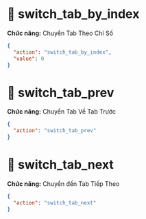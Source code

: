 # 🔁 switch_tab_by_index 

**Chức năng:** Chuyển Tab Theo Chỉ Số

```json
{
  "action": "switch_tab_by_index",
  "value": 0
}

```


# 🔁 switch_tab_prev 

**Chức năng:** Chuyển Tab Về Tab Trước

```json
{
  "action": "switch_tab_prev"
}
```


# 🔁 switch_tab_next 

**Chức năng:** Chuyển đến Tab Tiếp Theo

```json
{
  "action": "switch_tab_next"
}
```
